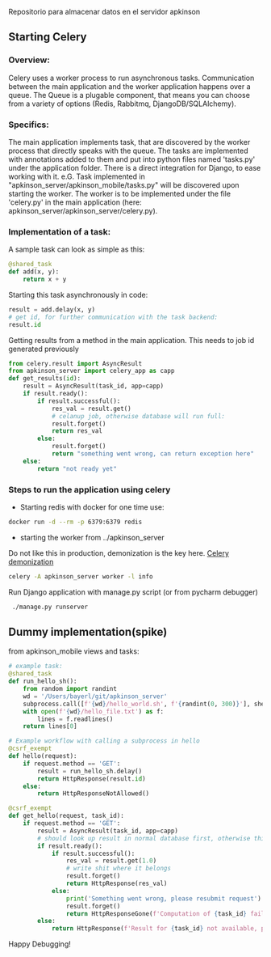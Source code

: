 Repositorio para almacenar datos en el servidor apkinson


## Starting Celery

### Overview:
Celery uses a worker process to run asynchronous tasks.
Communication between the main application and the worker application happens over a queue.
The Queue is a plugable component, that means you can choose from a variety of options (Redis, Rabbitmq, DjangoDB/SQLAlchemy).

### Specifics:

The main application implements task, that are discovered by the worker process that directly speaks with the queue. 
The tasks are implemented with annotations added to them and put into python files named 'tasks.py' under the application folder.
There is a direct integration for Django, to ease working with it.
e.G. Task implemented in "apkinson_server/apkinson_mobile/tasks.py" will be discovered upon starting the worker.
The worker is to be implemented under the file 'celery.py' in the main application (here: apkinson_server/apkinson_server/celery.py). 

### Implementation of a task:
A sample task can look as simple as this:
```python
@shared_task
def add(x, y):
    return x + y
```
Starting this task asynchronously in code:

```python
result = add.delay(x, y)
# get id, for further communication with the task backend:
result.id
```
Getting results from a method in the main application. This needs to job id generated previously
```python
from celery.result import AsyncResult
from apkinson_server import celery_app as capp
def get_results(id):
    result = AsyncResult(task_id, app=capp)
    if result.ready():
        if result.successful():
            res_val = result.get()
            # celanup job, otherwise database will run full:
            result.forget()
            return res_val
        else:
            result.forget()
            return "something went wrong, can return exception here"
    else:
        return "not ready yet"
```

### Steps to run the application using celery

- Starting redis with docker for one time use:
```bash
docker run -d --rm -p 6379:6379 redis
```
- starting the worker from ../apkinson_server

Do not like this in production, demonization is the key here.
[Celery demonization](https://docs.celeryproject.org/en/latest/userguide/daemonizing.html)

```bash
celery -A apkinson_server worker -l info
```
Run Django application with manage.py script (or from pycharm debugger)
```bash
 ./manage.py runserver
```


## Dummy implementation(spike)
from apkinson_mobile views and tasks:

```python
# example task:
@shared_task
def run_hello_sh():
    from random import randint
    wd = '/Users/bayerl/git/apkinson_server'
    subprocess.call([f'{wd}/hello_world.sh', f'{randint(0, 300)}'], shell=True)
    with open(f'{wd}/hello_file.txt') as f:
        lines = f.readlines()
    return lines[0]
```

```python
# Example workflow with calling a subprocess in hello
@csrf_exempt
def hello(request):
    if request.method == 'GET':
        result = run_hello_sh.delay()
        return HttpResponse(result.id)
    else:
        return HttpResponseNotAllowed()

@csrf_exempt
def get_hello(request, task_id):
    if request.method == 'GET':
        result = AsyncResult(task_id, app=capp)
        # should look up result in normal database first, otherwise this is just one shot
        if result.ready():
            if result.successful():
                res_val = result.get(1.0)
                # write shit where it belongs
                result.forget()
                return HttpResponse(res_val)
            else:
                print('Something went wrong, please resubmit request')
                result.forget()
                return HttpResponseGone(f'Computation of {task_id} failed, please resubmit request and/or data')
        else:
            return HttpResponse(f'Result for {task_id} not available, please try again later')


```
Happy Debugging!





